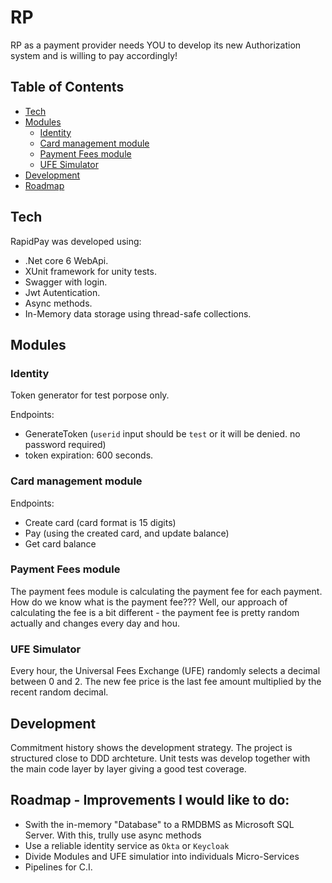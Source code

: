 # RP

RP as a payment provider needs YOU to develop its new Authorization system and is willing to
pay accordingly!

## Table of Contents

- [Tech](#tech)
- [Modules](#moduless)
    - [Identity](#identity)
    - [Card management module](#card-management-moduler)
    - [Payment Fees module](#payment-fees-module)
    - [UFE Simulator](#ufe-simulator)
- [Development](#development)
- [Roadmap](#roadmap---improvements-i-would-like-to-do)

## Tech

RapidPay was developed using:
- .Net core 6 WebApi.
- XUnit framework for unity tests.
- Swagger with login.
- Jwt Autentication.
- Async methods.
- In-Memory data storage using thread-safe collections.

## Modules

### Identity

Token generator for test porpose only.

Endpoints:
- GenerateToken (`userid` input should be `test` or it will be denied. no password required)
- token expiration: 600 seconds.

### Card management module

Endpoints:
- Create card (card format is 15 digits)
- Pay (using the created card, and update balance)
- Get card balance

### Payment Fees module

The payment fees module is calculating the payment fee for each payment.
How do we know what is the payment fee???
Well, our approach of calculating the fee is a bit different - the payment fee is pretty random actually
and changes every day and hou.

### UFE Simulator

Every hour, the Universal Fees Exchange (UFE) randomly selects a decimal between 0 and 2.
The new fee price is the last fee amount multiplied by the recent random decimal.

## Development

Commitment history shows the development strategy. The project is structured close to DDD archteture. Unit tests was develop together with the main code layer by layer giving a good test coverage.

## Roadmap - Improvements I would like to do:

- Swith the in-memory "Database" to a RMDBMS as Microsoft SQL Server. With this, trully use async methods
- Use a reliable identity service as `Okta` or `Keycloak`
- Divide Modules and UFE simulatior into individuals Micro-Services
- Pipelines for C.I.

